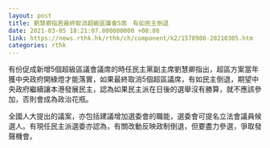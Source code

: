 ```yaml
---
layout: post
title: 劉慧卿指若最終取消超級區議會5席　有如民主倒退
date: 2021-03-05 18:21:07.000000000 +08:00
link: https://news.rthk.hk/rthk/ch/component/k2/1578988-20210305.htm
categories: rthk
---
```


有份促成新增5個超級區議會議席的時任民主黨副主席劉慧卿指出，超區方案當年獲中央政府開綠燈才能落實，如果最終取消5個超區議席，有如民主倒退，期望中央政府繼續讓本港發展民主，認為如果民主派在日後的選舉沒有勝算，就不應該參加，否則會成為政治花瓶。

全國人大提出的議案，亦包括建議增加選委會的職能，選委會可提名立法會議員候選人。有現任民主派選委亦認為，有關改動反映政制倒退，但要盡力參選，爭取發聲機會。
